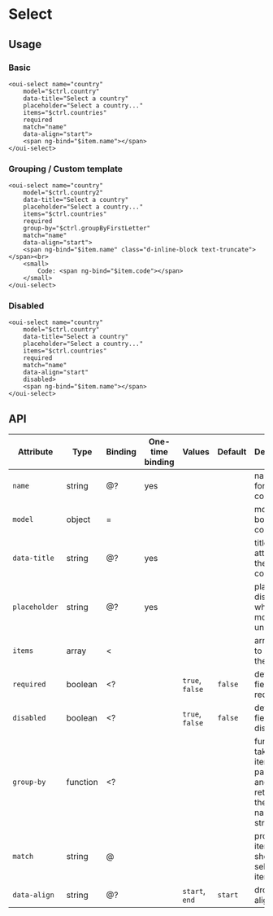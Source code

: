 # Select

<component-status cx-design="complete" ux="rc"></component-status>

## Usage

### Basic

```html:preview
<oui-select name="country"
    model="$ctrl.country"
    data-title="Select a country"
    placeholder="Select a country..."
    items="$ctrl.countries"
    required
    match="name"
    data-align="start">
    <span ng-bind="$item.name"></span>
</oui-select>
```

### Grouping / Custom template

```html:preview
<oui-select name="country"
    model="$ctrl.country2"
    data-title="Select a country"
    placeholder="Select a country..."
    items="$ctrl.countries"
    required
    group-by="$ctrl.groupByFirstLetter"
    match="name"
    data-align="start">
    <span ng-bind="$item.name" class="d-inline-block text-truncate"></span><br>
    <small>
        Code: <span ng-bind="$item.code"></span>
    </small>
</oui-select>
```

### Disabled

```html:preview
<oui-select name="country"
    model="$ctrl.country"
    data-title="Select a country"
    placeholder="Select a country..."
    items="$ctrl.countries"
    required
    match="name"
    data-align="start"
    disabled>
    <span ng-bind="$item.name"></span>
</oui-select>
```

## API

| Attribute         | Type                    | Binding | One-time binding | Values                    | Default             | Description                                       |
| ----              | ----                    | ----    | ----             | ----                      | ----                | ----                                              |
| `name`            | string                  | @?      | yes              |                           |                     | name of the form component                        |
| `model`           | object                  | =       |                  |                           |                     | model bound to component                          |
| `data-title`      | string                  | @?      | yes              |                           |                     | title attribute of the component                  |
| `placeholder`     | string                  | @?      | yes              |                           |                     | placeholder displayed when model is undefined     |
| `items`           | array                   | <       |                  |                           |                     | array used to populate the list                   |
| `required`        | boolean                 | <?      |                  | `true`, `false`           | `false`             | define if the field is required                   |
| `disabled`        | boolean                 | <?      |                  | `true`, `false`           | `false`             | define if the field is disabled                   |
| `group-by`        | function                | <?      |                  |                           |                     | function taking an item as parameter and returning the group name as as string                   |
| `match`           | string                  | @       |                  |                           |                     | property of item to show as selected item         |
| `data-align`      | string                  | @?      |                  | `start`, `end`            | `start`             | dropdown alignment                                |

